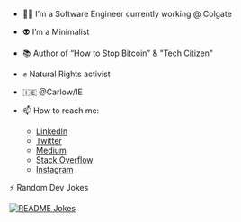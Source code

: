 
<!--
**jucasoliveira/jucasoliveira** is a ✨ _special_ ✨ repository because its `README.md` (this file) appears on your GitHub profile.

Here are some ideas to get you started:

-->

- 👨‍💻 I’m a Software Engineer currently working @ Colgate
- 👽 I’m a Minimalist
- 📚 Author of “How to Stop Bitcoin” & "Tech Citizen"
- ✊ Natural Rights activist 
- 🇮🇪 @Carlow/IE 


- 📫 How to reach me:
  - [LinkedIn](https://www.linkedin.com/in/lucas-ooliveira/)
  - [Twitter](https://twitter.com/jucas_oliveira)
  - [Medium](https://medium.com/@jucasoliveira)
  - [Stack Overflow](https://stackoverflow.com/users/5668696/lucas-oliveira)
  - [Instagram](https://www.instagram.com/thelukeisonthetable/)

  
:zap: Random Dev Jokes
   
   <a href="https://readme-jokes.vercel.app"><img align="center" src="https://readme-jokes.vercel.app/api?bgColor=%236C8BC9&qColor=%23ffffff&aColor=%23455A64&borderColor=%23455A64" alt="README Jokes"></a>
